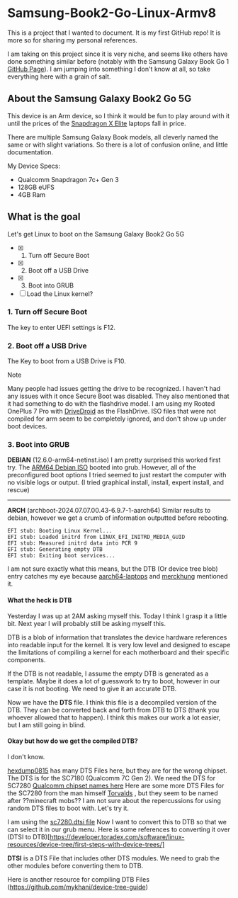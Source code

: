 # Samsung-Book2-Go-Linux-Armv8

This is a project that I wanted to document. It is my first GitHub repo! It is more so for sharing my personal references.

I am taking on this project since it is very niche, and seems like others have done something similar before (notably with the Samsung Galaxy Book Go 1 [GitHub Page](https://github.com/merckhung/linux_on_arm64_laptop)). I am jumping into something I don't know at all, so take everything here with a grain of salt.

## About the Samsung Galaxy Book2 Go 5G
This device is an Arm device, so I think it would be fun to play around with it until the prices of the [Snapdragon X Elite](https://www.qualcomm.com/products/mobile/snapdragon/pcs-and-tablets/snapdragon-x-elite) laptops fall in price.

There are multiple Samsung Galaxy Book models, all cleverly named the same or with slight variations. So there is a lot of confusion online, and little documentation.

My Device Specs: 
- Qualcomm Snapdragon 7c+ Gen 3
- 128GB eUFS
- 4GB Ram

## What is the goal
Let's get Linux to boot on the Samsung Galaxy Book2 Go 5G

- [X] 1. Turn off Secure Boot
- [X] 2. Boot off a USB Drive
- [x] 3. Boot into GRUB
- [ ] Load the Linux kernel? 

### 1. Turn off Secure Boot
The key to enter UEFI settings is F12.

### 2. Boot off a USB Drive
The Key to boot from a USB Drive is F10.
> [!NOTE]
 Many people had issues getting the drive to be recognized. I haven't had any issues with it once Secure Boot was disabled. They also mentioned that it had something to do with the flashdrive model. I am using my Rooted OnePlus 7 Pro with [DriveDroid](https://play.google.com/store/apps/details?id=com.softwarebakery.drivedroid&hl=en_US) as the FlashDrive. ISO files that were not compiled for arm seem to be completely ignored, and don't show up under boot devices.

### 3. Boot into GRUB

**DEBIAN** (12.6.0-arm64-netinst.iso)
I am pretty surprised this worked first try. The [ARM64 Debian ISO](https://cdimage.debian.org/cdimage/release/current/arm64/iso-dvd/) booted into grub. However, all of the preconfigured boot options I tried seemed to just restart the computer with no visible logs or output. (I tried graphical install, install, expert install, and rescue)

---

**ARCH** (archboot-2024.07.07.00.43-6.9.7-1-aarch64)
Similar results to debian, however we get a crumb of information outputted before rebooting.

```
EFI stub: Booting Linux Kernel...
EFI stub: Loaded initrd from LINUX_EFI_INITRD_MEDIA_GUID
EFI stub: Measured initrd data into PCR 9
EFI stub: Generating empty DTB
EFI stub: Exiting boot services...
```

I am not sure exactly what this means, but the DTB (Or device tree blob) entry catches my eye because [aarch64-laptops](https://github.com/aarch64-laptops/build) and [merckhung](https://github.com/merckhung) mentioned it.

#### What the heck is DTB
Yesterday I was up at 2AM asking myself this. Today I think I grasp it a little bit. Next year I will probably still be asking myself this.

DTB is a blob of information that translates the device hardware references into readable input for the kernel. It is very low level and designed to escape the limitations of compiling a kernel for each motherboard and their specific components.

If the DTB is not readable, I assume the empty DTB is generated as a template. Maybe it does a lot of guesswork to try to boot, however in our case it is not booting. We need to give it an accurate DTB.

Now we have the **DTS** file. I think this file is a decompiled version of the DTB. They can be converted back and forth from DTB to DTS (thank you whoever allowed that to happen). I think this makes our work a lot easier, but I am still going in blind.

#### Okay but how do we get the compiled DTB?
I don't know.

[hexdump0815](https://github.com/hexdump0815/linux-mainline-qcom-kernel/tree/main/misc.qc7/misc) has many DTS Files here, but they are for the wrong chipset.
The DTS is for the SC7180 (Qualcomm 7C Gen 2). We need the DTS for SC7280 [Qualcomm chipset names here](https://en.wikipedia.org/wiki/List_of_Qualcomm_Snapdragon_systems_on_chips)
Here are some more DTS Files for the SC7280 from the man himself [Torvalds](https://github.com/torvalds/linux/tree/master/arch/arm64/boot/dts/qcom) , but they seem to be named after ??minecraft mobs??
I am not sure about the repercussions for using random DTS files to boot with. Let's try it.

I am using the [sc7280.dtsi file](https://github.com/torvalds/linux/blob/master/arch/arm64/boot/dts/qcom/sc7280.dtsi)
Now I want to convert this to DTB so that we can select it in our grub menu. Here is some references to converting it over (DTSI to DTB)[https://developer.toradex.com/software/linux-resources/device-tree/first-steps-with-device-trees/]

**DTSI** is a DTS File that includes other DTS modules. We need to grab the other modules before converting them to DTB.

Here is another resource for compiling DTB Files (https://github.com/mykhani/device-tree-guide)
